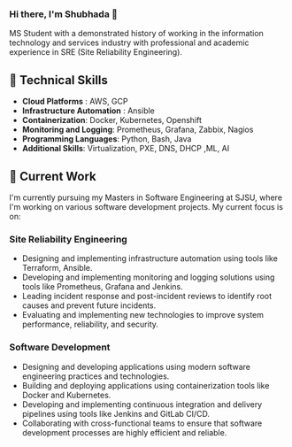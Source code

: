 

<!--
**shubhadapaithankar/Shubhadapaithankar** is a ✨ _special_ ✨ repository because its `README.md` (this file) appears on your GitHub profile.

Here are some ideas to get you started:

- 🔭 I’m currently working on ...
- 🌱 I’m currently learning ...
- 👯 I’m looking to collaborate on ...
- 🤔 I’m looking for help with ...
- 💬 Ask me about ...
- 📫 How to reach me: ...
- 😄 Pronouns: ...
- ⚡ Fun fact: ...
-->

### Hi there, I'm Shubhada 👋

MS Student with a demonstrated history of working in the information technology and services industry with professional and academic experience in SRE (Site Reliability Engineering). 

## 🌱 Technical Skills
* **Cloud Platforms** : AWS, GCP
* **Infrastructure Automation** : Ansible 
* **Containerization**: Docker, Kubernetes, Openshift
* **Monitoring and Logging**: Prometheus, Grafana, Zabbix, Nagios 
* **Programming Languages**: Python, Bash, Java
* **Additional Skills**: Virtualization, PXE, DNS, DHCP ,ML, AI

## 🔭 Current Work
I'm currently pursuing my Masters in Software Engineering at SJSU, where I'm working on various software development projects. My current focus is on:

### Site Reliability Engineering
* Designing and implementing infrastructure automation using tools like Terraform, Ansible.
* Developing and implementing monitoring and logging solutions using tools like Prometheus, Grafana and Jenkins.
* Leading incident response and post-incident reviews to identify root causes and prevent future incidents.
* Evaluating and implementing new technologies to improve system performance, reliability, and security.

### Software Development
* Designing and developing applications using modern software engineering practices and technologies.
* Building and deploying applications using containerization tools like Docker and Kubernetes.
* Developing and implementing continuous integration and delivery pipelines using tools like Jenkins and GitLab CI/CD.
* Collaborating with cross-functional teams to ensure that software development processes are highly efficient and reliable.



